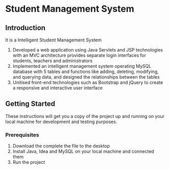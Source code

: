 # Student Management System
## Introduction
It is a Intelligent Student Management System
1. Developed a web application using Java Servlets and JSP technologies with an MVC architecture provides separate login interfaces for students, teachers and administrators
2. Implemented an intelligent management system operating MySQL database with 5 tables and functions like adding, deleting, modifying, and querying data, and designed the relationships between the tables
3. Unitised front-end technologies such as Bootstrap and jQuery to create a responsive and interactive user interface
 
## Getting Started
These instructions will get you a copy of the project up and running on your local machine for development and testing purposes. 
### Prerequisites
1. Download the complete the file to the desktop
2. Install Java, Idea and MySQL on your local machine and connected them
3. Run the project

